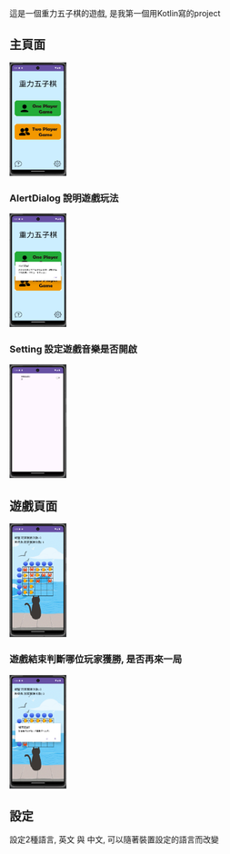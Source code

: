 這是一個重力五子棋的遊戲, 是我第一個用Kotlin寫的project

## 主頁面
<img src="image01.png" alt="主頁面" width="100" height="200">

### AlertDialog 說明遊戲玩法
<img src="image02.png" alt="AlertDialog" width="100" height="200">

### Setting 設定遊戲音樂是否開啟
<img src="image03.png" alt="Setting" width="100" height="200">

## 遊戲頁面
<img src="image04.png" alt="遊戲頁面" width="100" height="200">

### 遊戲結束判斷哪位玩家獲勝, 是否再來一局
<img src="image05.png" alt="Again" width="100" height="200">

## 設定
設定2種語言, 英文 與 中文,
可以隨著裝置設定的語言而改變